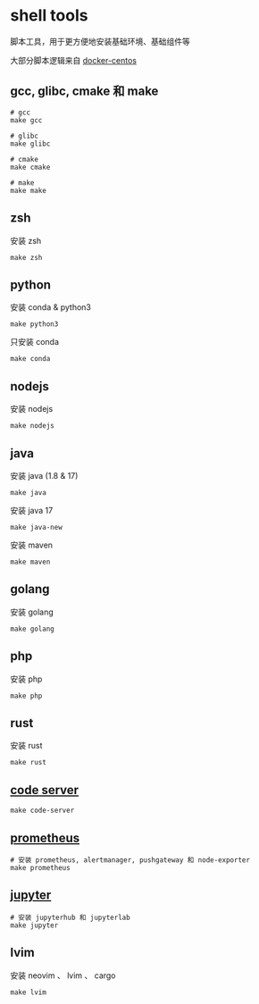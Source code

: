 # shell tools
脚本工具，用于更方便地安装基础环境、基础组件等

大部分脚本逻辑来自 [docker-centos](https://github.com/smiecj/docker-centos)

## gcc, glibc, cmake 和 make

```
# gcc
make gcc

# glibc
make glibc

# cmake
make cmake

# make
make make
```

## zsh

安装 zsh

```
make zsh
```

## python

安装 conda & python3

```
make python3
```

只安装 conda

```
make conda
```

## nodejs

安装 nodejs

```
make nodejs
```

## java

安装 java (1.8 & 17)

```
make java
```

安装 java 17

```
make java-new
```

安装 maven

```
make maven
```

## golang

安装 golang

```
make golang
```

## php

安装 php

```
make php
```

## rust

安装 rust

```
make rust
```

## [code server](https://github.com/coder/code-server)

```shell
make code-server
```

## [prometheus](https://github.com/prometheus/prometheus)

```shell
# 安装 prometheus, alertmanager, pushgateway 和 node-exporter
make prometheus
```

## [jupyter](https://github.com/jupyterhub/jupyterhub)

```shell
# 安装 jupyterhub 和 jupyterlab
make jupyter
```

## lvim

安装 neovim 、 lvim 、 cargo

```
make lvim
```
